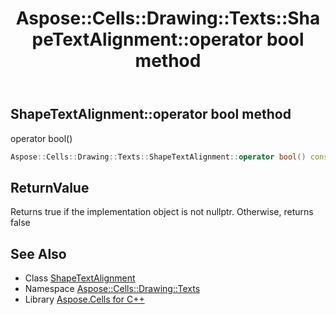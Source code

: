 ﻿---
title: Aspose::Cells::Drawing::Texts::ShapeTextAlignment::operator bool method
linktitle: operator bool
second_title: Aspose.Cells for C++ API Reference
description: 'Aspose::Cells::Drawing::Texts::ShapeTextAlignment::operator bool method. operator bool() in C++.'
type: docs
weight: 400
url: /cpp/aspose.cells.drawing.texts/shapetextalignment/operator_bool/
---
## ShapeTextAlignment::operator bool method


operator bool()

```cpp
Aspose::Cells::Drawing::Texts::ShapeTextAlignment::operator bool() const
```


## ReturnValue

Returns true if the implementation object is not nullptr. Otherwise, returns false

## See Also

* Class [ShapeTextAlignment](../)
* Namespace [Aspose::Cells::Drawing::Texts](../../)
* Library [Aspose.Cells for C++](../../../)
